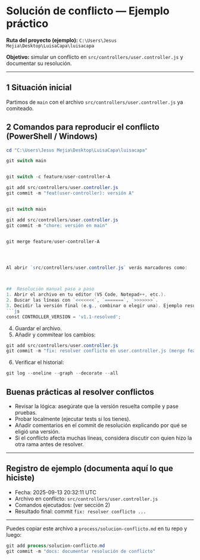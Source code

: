# Solución de conflicto — Ejemplo práctico

**Ruta del proyecto (ejemplo):**
`C:\Users\Jesus Mejia\Desktop\LuisaCapa\luisacapa`

**Objetivo:** simular un conflicto en `src/controllers/user.controller.js` y documentar su resolución.

---

## 1 Situación inicial
Partimos de `main` con el archivo `src/controllers/user.controller.js` ya comiteado.

## 2 Comandos para reproducir el conflicto (PowerShell / Windows)

```powershell
cd "C:\Users\Jesus Mejia\Desktop\LuisaCapa\luisacapa"

git switch main


git switch -c feature/user-controller-A

git add src/controllers/user.controller.js
git commit -m "feat(user-controller): versión A"


git switch main

git add src/controllers/user.controller.js
git commit -m "chore: versión en main"


git merge feature/user-controller-A




Al abrir `src/controllers/user.controller.js` verás marcadores como:



##  Resolución manual paso a paso
1. Abrir el archivo en tu editor (VS Code, Notepad++, etc.).
2. Buscar las líneas con `<<<<<<<`, `=======`, `>>>>>>>`.
3. Decidir la versión final (e.g., combinar o elegir una). Ejemplo resultado:
```js
const CONTROLLER_VERSION = 'v1.1-resolved';

```
4. Guardar el archivo.
5. Añadir y commitear los cambios:
```powershell
git add src/controllers/user.controller.js
git commit -m "fix: resolver conflicto en user.controller.js (merge feature/user-controller-A)"
```
6. Verificar el historial:
```powershell
git log --oneline --graph --decorate --all
```

##  Buenas prácticas al resolver conflictos
- Revisar la lógica: asegúrate que la versión resuelta compile y pase pruebas.
- Probar localmente (ejecutar tests si los tienes).
- Añadir comentarios en el commit de resolución explicando por qué se eligió una versión.
- Si el conflicto afecta muchas líneas, considera discutir con quien hizo la otra rama antes de resolver.

---

## Registro de ejemplo (documenta aquí lo que hiciste)
- Fecha: 2025-09-13 20:32:11 UTC
- Archivo en conflicto: `src/controllers/user.controller.js`
- Comandos ejecutados: (ver sección 2)
- Resultado final: commit `fix: resolver conflicto ...`

---

Puedes copiar este archivo a `process/solucion-conflicto.md` en tu repo y luego:
```powershell
git add process/solucion-conflicto.md
git commit -m "docs: documentar resolución de conflicto"
```

